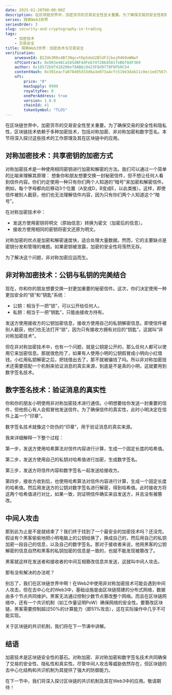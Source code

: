 ```yaml
---
date: 2025-01-20T00:00:00Z
description: 在区块链世界中，加密货币的交易安全性至关重要。为了确保交易的安全性和隐私性，区块链技术依赖于多种加密技术，包括对称加密、非对称加密和数字签名。本节将深入探讨这些技术的工作原理及其在区块链中的应用。
series: 探索Web3世界
seriesOrder: 3
slug: security-and-cryptography-in-trading
tags:
    - 加密技术
    - 交易安全
title: 探索Web3世界：加密技术与交易安全
verification:
    arweaveId: BI2Uk3R0s4B7JNqcvtKpSdeU2BlUF3jbejR469oWNwY
    nftContract: 0x903e48Ca585dBF4dFeb74f2864501feB6f0dF369
    author: 0x16572b97410200e79AB6c9423F8d9778F0Fb9C54
    contentHash: 0x301eacfa078405d33d6a3e073a4cfc51943dab11c8ec1ed7567dd6d021abed201.0.0
    nft:
        price: "0"
        maxSupply: 9999
        royaltyFee: 0
        onePerAddress: true
        version: 1.0.0
        chainId: 41
        tokenSymbol: "TLOS"
---
```


在区块链世界中，加密货币的交易安全性至关重要。为了确保交易的安全性和隐私性，区块链技术依赖于多种加密技术，包括对称加密、非对称加密和数字签名。本节将深入探讨这些技术的工作原理及其在区块链中的应用。

## 对称加密技术：共享密钥的加密方式

对称加密技术是一种使用相同密钥进行加密和解密的方法。我们可以通过一个简单的比喻来理解其原理：
想象你和朋友想要交换一封秘密信件，但不想让任何人看到信件内容。你们约定使用一种只有你们两个人知道的“暗号”来加密和解密信件。例如，每个字母都向后移动3个位置（A变成D，B变成E，以此类推）。这样，即使信件被别人截获，他们也无法理解信件内容，因为只有你们两个人知道这个“暗号”。

在对称加密技术中：

- 发送方使用密钥将明文（原始信息）转换为密文（加密后的信息）。
- 接收方使用相同的密钥将密文还原为明文。

对称加密的优点是加密和解密速度快，适合处理大量数据。然而，它的主要缺点是密钥分发和管理的难题。如果密钥被泄露，加密的安全性将荡然无存。

为了解决这个问题，非对称加密应运而生。

## 非对称加密技术：公钥与私钥的完美结合

现在，你和你的朋友想要交换一封更加重要的秘密信件。这次，你们决定使用一种更加安全的“锁”和“钥匙”系统：

- 公钥：相当于一把“锁”，可以公开给任何人。
- 私钥：相当于一把“钥匙”，只能由接收方持有。

发送方使用接收方的公钥加密信息，接收方使用自己的私钥解密信息。即使信件被别人截获，他们也无法打开“锁”，因为只有接收方拥有对应的“钥匙”。这就叫“非对称加密技术”。

但在非对称加密技术中，也有一个问题，就是公钥是公开的，那么任何人都可以使用它来加密信息。那就很危险了，如果有人使用小明的公钥假冒成小明向小红借钱，小红用私钥解密之后，把钱借出去了，那不就被骗钱了吗。所以非对称加密技术还需要搭配一个机制来验证消息的真实来源，到底是不是真的小明，这就要用到数字签名技术。

## 数字签名技术：验证消息的真实性

你和你的朋友小明使用非对称加密技术进行通信。小明想要给你发送一封重要的信件，但他担心有人会假冒他发送信件。为了确保信件的真实性，此时小明决定在信件上盖一个“印章”。

数字签名技术就像这个防伪的“印章”，用于验证消息的真实来源。

我来详细解释一下整个过程：

第一步，发送方使用哈希算法对信件内容进行计算，生成一个固定长度的哈希值。

第二步，发送方使用自己的私钥对哈希值进行加密，生成数字签名。

第三步，发送方将信件内容和数字签名一起发送给接收方。

第四步，接收方收到后，也使用哈希算法对信件内容进行计算，生成一个固定长度的哈希值。然后用发送方的公钥对数字签名进行解密，得到哈希值。此时接收方将这两个哈希值进行对比，如果一致，则证明信件确实来自发送方，并且没有被篡改。

## 中间人攻击

那到此为止是不是就结束了？我们终于找到了一个最安全的加密技术吗？还没完。假设有个黑客偷偷地把小明电脑上的公钥给换了，换成自己的，然后用自己的私钥加密一段自己的信息，以及自己的数字签名。那对于接收者来说，他用黑客的公钥解密的信息自然和黑客的私钥加密的信息是一致的，也就不能发现被篡改了。

黑客就这样在发送者和接收者的中间互相篡改信息并发送，这就叫中间人攻击。

那有没有解决的办法呢？

别忘了，我们在区块链世界中啊！在Web2中使用非对称加密技术可能会遇到中间人攻击，但在去中心化的Web3中，基础设施是由区块链搭建的分布式网络，数据由多个节点共同维护。黑客无法通过控制少数节点篡改整个网络。而且在区块链网络中，还有一个共识机制（如工作量证明PoW）确保网络的安全性。要篡改区块链，黑客需要控制超过50%的计算能力（即51%攻击），这在实际操作中几乎不可能实现。

关于区块链的共识机制，我们将在下一节课中讲解。

## 结语

加密技术是区块链安全性的基石。对称加密、非对称加密和数字签名技术共同确保了交易的安全性、隐私性和真实性。尽管中间人攻击等威胁依然存在，但区块链的去中心化结构和共识机制为其提供了强大的防御能力。

在下一节中，我们将深入探讨区块链的共识机制及其在Web3中的应用。敬请期待！